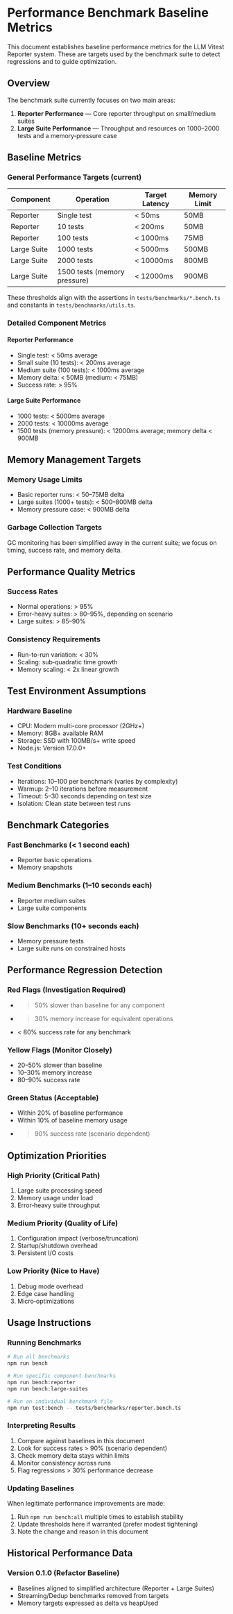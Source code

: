 # Performance Benchmark Baseline Metrics

This document establishes baseline performance metrics for the LLM Vitest Reporter system. These are targets used by the benchmark suite to detect regressions and to guide optimization.

## Overview

The benchmark suite currently focuses on two main areas:
1. **Reporter Performance** — Core reporter throughput on small/medium suites
2. **Large Suite Performance** — Throughput and resources on 1000–2000 tests and a memory‑pressure case

## Baseline Metrics

### General Performance Targets (current)

| Component   | Operation                      | Target Latency | Memory Limit |
|-------------|--------------------------------|----------------|--------------|
| Reporter    | Single test                    | < 50ms         | 50MB         |
| Reporter    | 10 tests                       | < 200ms        | 50MB         |
| Reporter    | 100 tests                      | < 1000ms       | 75MB         |
| Large Suite | 1000 tests                     | < 5000ms       | 500MB        |
| Large Suite | 2000 tests                     | < 10000ms      | 800MB        |
| Large Suite | 1500 tests (memory pressure)   | < 12000ms      | 900MB        |

These thresholds align with the assertions in `tests/benchmarks/*.bench.ts` and constants in `tests/benchmarks/utils.ts`.

### Detailed Component Metrics

#### Reporter Performance
- Single test: < 50ms average
- Small suite (10 tests): < 200ms average
- Medium suite (100 tests): < 1000ms average
- Memory delta: < 50MB (medium: < 75MB)
- Success rate: > 95%

#### Large Suite Performance
- 1000 tests: < 5000ms average
- 2000 tests: < 10000ms average
- 1500 tests (memory pressure): < 12000ms average; memory delta < 900MB

## Memory Management Targets

### Memory Usage Limits
- Basic reporter runs: < 50–75MB delta
- Large suites (1000+ tests): < 500–800MB delta
- Memory pressure case: < 900MB delta

### Garbage Collection Targets
GC monitoring has been simplified away in the current suite; we focus on timing, success rate, and memory delta.

## Performance Quality Metrics

### Success Rates
- Normal operations: > 95%
- Error-heavy suites: > 80–95%, depending on scenario
- Large suites: > 85–90%

### Consistency Requirements
- Run-to-run variation: < 30%
- Scaling: sub‑quadratic time growth
- Memory scaling: < 2x linear growth

## Test Environment Assumptions

### Hardware Baseline
- CPU: Modern multi-core processor (2GHz+)
- Memory: 8GB+ available RAM
- Storage: SSD with 100MB/s+ write speed
- Node.js: Version 17.0.0+

### Test Conditions
- Iterations: 10–100 per benchmark (varies by complexity)
- Warmup: 2–10 iterations before measurement
- Timeout: 5–30 seconds depending on test size
- Isolation: Clean state between test runs

## Benchmark Categories

### Fast Benchmarks (< 1 second each)
- Reporter basic operations
- Memory snapshots

### Medium Benchmarks (1–10 seconds each)
- Reporter medium suites
- Large suite components

### Slow Benchmarks (10+ seconds each)
- Memory pressure tests
- Large suite runs on constrained hosts

## Performance Regression Detection

### Red Flags (Investigation Required)
- > 50% slower than baseline for any component
- > 30% memory increase for equivalent operations
- < 80% success rate for any benchmark

### Yellow Flags (Monitor Closely)
- 20–50% slower than baseline
- 10–30% memory increase
- 80–90% success rate

### Green Status (Acceptable)
- Within 20% of baseline performance
- Within 10% of baseline memory usage
- > 90% success rate (scenario dependent)

## Optimization Priorities

### High Priority (Critical Path)
1. Large suite processing speed
2. Memory usage under load
3. Error‑heavy suite throughput

### Medium Priority (Quality of Life)
1. Configuration impact (verbose/truncation)
2. Startup/shutdown overhead
3. Persistent I/O costs

### Low Priority (Nice to Have)
1. Debug mode overhead
2. Edge case handling
3. Micro‑optimizations

## Usage Instructions

### Running Benchmarks
```bash
# Run all benchmarks
npm run bench

# Run specific component benchmarks
npm run bench:reporter
npm run bench:large-suites

# Run an individual benchmark file
npm run test:bench -- tests/benchmarks/reporter.bench.ts
```

### Interpreting Results
1. Compare against baselines in this document
2. Look for success rates > 90% (scenario dependent)
3. Check memory delta stays within limits
4. Monitor consistency across runs
5. Flag regressions > 30% performance decrease

### Updating Baselines
When legitimate performance improvements are made:
1. Run `npm run bench:all` multiple times to establish stability
2. Update thresholds here if warranted (prefer modest tightening)
3. Note the change and reason in this document

## Historical Performance Data

### Version 0.1.0 (Refactor Baseline)
- Baselines aligned to simplified architecture (Reporter + Large Suites)
- Streaming/Dedup benchmarks removed from targets
- Memory targets expressed as delta vs heapUsed
